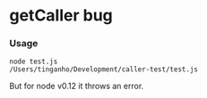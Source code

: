 getCaller bug
=============

### Usage
```
node test.js
/Users/tinganho/Development/caller-test/test.js
```

But for node v0.12 it throws an error.
